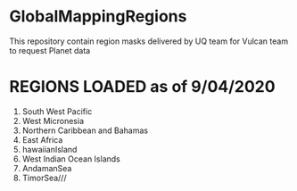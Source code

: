 # GlobalMappingRegions


This repository contain region masks delivered by UQ team for Vulcan team to request Planet data



# REGIONS LOADED as of 9/04/2020
1. South West Pacific
2. West Micronesia
3. Northern Caribbean and Bahamas
4. East Africa
5. hawaiianIsland
6. West Indian Ocean Islands
7. AndamanSea
8. TimorSea///


